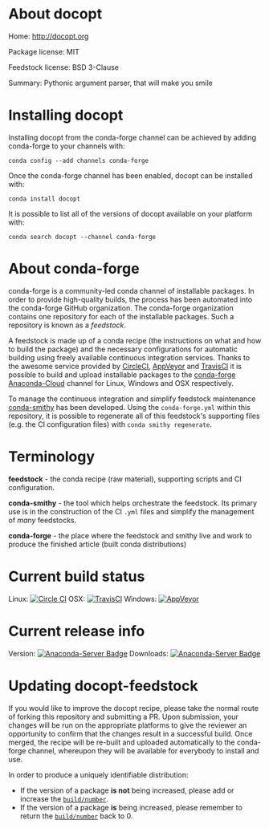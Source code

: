 About docopt
============

Home: http://docopt.org

Package license: MIT

Feedstock license: BSD 3-Clause

Summary: Pythonic argument parser, that will make you smile



Installing docopt
=================

Installing docopt from the conda-forge channel can be achieved by adding conda-forge to your channels with:

```
conda config --add channels conda-forge
```

Once the conda-forge channel has been enabled, docopt can be installed with:

```
conda install docopt
```

It is possible to list all of the versions of docopt available on your platform with:

```
conda search docopt --channel conda-forge
```


About conda-forge
=================

conda-forge is a community-led conda channel of installable packages.
In order to provide high-quality builds, the process has been automated into the
conda-forge GitHub organization. The conda-forge organization contains one repository 
for each of the installable packages. Such a repository is known as a *feedstock*.

A feedstock is made up of a conda recipe (the instructions on what and how to build
the package) and the necessary configurations for automatic building using freely
available continuous integration services. Thanks to the awesome service provided by
[CircleCI](https://circleci.com/), [AppVeyor](http://www.appveyor.com/)
and [TravisCI](https://travis-ci.org/) it is possible to build and upload installable
packages to the [conda-forge](https://anaconda.org/conda-forge)
[Anaconda-Cloud](http://docs.anaconda.org/) channel for Linux, Windows and OSX respectively.

To manage the continuous integration and simplify feedstock maintenance
[conda-smithy](http://github.com/conda-forge/conda-smithy) has been developed.
Using the ``conda-forge.yml`` within this repository, it is possible to regenerate all of
this feedstock's supporting files (e.g. the CI configuration files) with ``conda smithy regenerate``.


Terminology
===========

**feedstock** - the conda recipe (raw material), supporting scripts and CI configuration.

**conda-smithy** - the tool which helps orchestrate the feedstock.
                   Its primary use is in the construction of the CI ``.yml`` files
                   and simplify the management of *many* feedstocks.

**conda-forge** - the place where the feedstock and smithy live and work to
                  produce the finished article (built conda distributions)

Current build status
====================
Linux: [![Circle CI](https://circleci.com/gh/conda-forge/docopt-feedstock.svg?style=svg)](https://circleci.com/gh/conda-forge/docopt-feedstock)
OSX: [![TravisCI](https://travis-ci.org/conda-forge/docopt-feedstock.svg?branch=master)](https://travis-ci.org/conda-forge/docopt-feedstock) 
Windows: [![AppVeyor](https://ci.appveyor.com/api/projects/status/github/conda-forge/docopt-feedstock?svg=True)](https://ci.appveyor.com/project/conda-forge/docopt-feedstock/branch/master)

Current release info
====================
Version: [![Anaconda-Server Badge](https://anaconda.org/conda-forge/docopt/badges/version.svg)](https://anaconda.org/conda-forge/docopt)
Downloads: [![Anaconda-Server Badge](https://anaconda.org/conda-forge/docopt/badges/downloads.svg)](https://anaconda.org/conda-forge/docopt)


Updating docopt-feedstock
=========================

If you would like to improve the docopt recipe, please take the normal
route of forking this repository and submitting a PR. Upon submission, your changes will
be run on the appropriate platforms to give the reviewer an opportunity to confirm that the
changes result in a successful build. Once merged, the recipe will be re-built and uploaded
automatically to the conda-forge channel, whereupon they will be available for everybody to
install and use.

In order to produce a uniquely identifiable distribution:
 * If the version of a package **is not** being increased, please add or increase
   the [``build/number``](http://conda.pydata.org/docs/building/meta-yaml.html#build-number-and-string). 
 * If the version of a package **is** being increased, please remember to return
   the [``build/number``](http://conda.pydata.org/docs/building/meta-yaml.html#build-number-and-string)
   back to 0.
